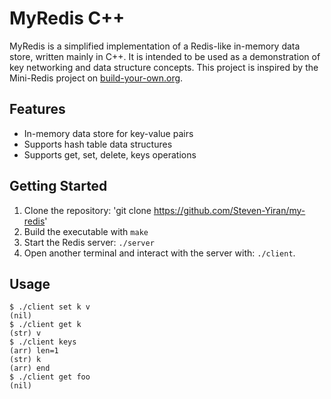 # MyRedis C++

MyRedis is a simplified implementation of a Redis-like in-memory data store, written mainly in C++. It is intended to be used as a demonstration of key networking and data structure concepts. This project is inspired by the Mini-Redis project on [build-your-own.org](https://build-your-own.org/).

## Features

* In-memory data store for key-value pairs
* Supports hash table data structures
* Supports get, set, delete, keys operations

## Getting Started

1. Clone the repository: 'git clone https://github.com/Steven-Yiran/my-redis'
2. Build the executable with `make`
3. Start the Redis server: `./server`
4. Open another terminal and interact with the server with: `./client`.

## Usage

```console
$ ./client set k v
(nil)
$ ./client get k
(str) v
$ ./client keys
(arr) len=1
(str) k
(arr) end
$ ./client get foo
(nil)
```

